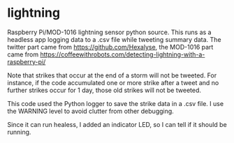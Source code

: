 # lightning
Raspberry Pi/MOD-1016 lightning sensor python source.  This runs as a headless app logging data to a .csv file while tweeting summary data.  The twitter part came from https://github.com/Hexalyse, the MOD-1016 part came from https://coffeewithrobots.com/detecting-lightning-with-a-raspberry-pi/

Note that strikes that occur at the end of a storm will not be tweeted. For instance, if the code accumulated one or more strike after a tweet and no further strikes occur for 1 day, those old strikes will not be tweeted.

This code used the Python logger to save the strike data in a .csv file.  I use the WARNING level to avoid clutter from other debugging.

Since it can run healess, I added an indicator LED, so I can tell if it should be running.  
